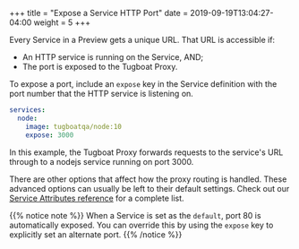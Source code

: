 +++
title = "Expose a Service HTTP Port"
date = 2019-09-19T13:04:27-04:00
weight = 5
+++

Every Service in a Preview gets a unique URL. That URL is accessible if:

- An HTTP service is running on the Service, AND;
- The port is exposed to the Tugboat Proxy.

To expose a port, include an `expose` key in the Service definition with the
port number that the HTTP service is listening on.

```yaml
services:
  node:
    image: tugboatqa/node:10
    expose: 3000
```

In this example, the Tugboat Proxy forwards requests to the service's URL
through to a nodejs service running on port 3000.

There are other options that affect how the proxy routing is handled. These
advanced options can usually be left to their default settings. Check out our
[Service Attributes reference](/reference/tugboat-configuration/) for a complete
list.

{{% notice note %}} When a Service is set as the `default`, port 80 is
automatically exposed. You can override this by using the `expose` key to
explicitly set an alternate port. {{% /notice %}}
